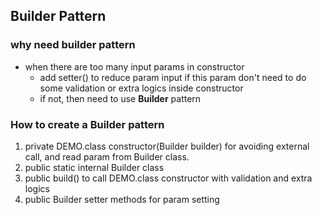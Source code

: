 ## Builder Pattern
### why need builder pattern
- when there are too many input params in constructor
  - add setter() to reduce param input if this param don't need to do some
  validation or extra logics inside constructor
  - if not, then need to use **Builder** pattern

### How to create a Builder pattern
1. private DEMO.class constructor(Builder builder) for avoiding external call, and read param from Builder class.
2. public static internal Builder class
3. public build() to call DEMO.class constructor with validation and extra logics
4. public Builder setter methods for param setting
